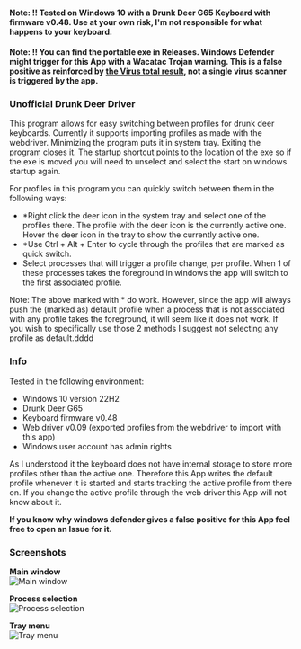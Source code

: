#### Note: !! Tested on Windows 10 with a Drunk Deer G65 Keyboard with firmware v0.48. Use at your own risk, I'm not responsible for what happens to your keyboard.
#### Note: !! You can find the portable exe in Releases. Windows Defender might trigger for this App with a Wacatac Trojan warning. This is a false positive as reinforced by [the Virus total result](https://www.virustotal.com/gui/file/f8b5f5262351e7760a244d64f4bb181f05e62a9f06a921b7a1a9c2d7c945fd79), not a single virus scanner is triggered by the app.
### Unofficial Drunk Deer Driver
This program allows for easy switching between profiles for drunk deer keyboards. Currently it supports importing profiles as made with the webdriver.
Minimizing the program puts it in system tray. Exiting the program closes it. The startup shortcut points to the location of the exe so if the exe is moved you will need to unselect and select the start on windows startup again.

For profiles in this program you can quickly switch between them in the following ways:
- *Right click the deer icon in the system tray and select one of the profiles there. The profile with the deer icon is the currently active one. Hover the deer icon in the tray to show the currently active one.
- *Use Ctrl + Alt + Enter to cycle through the profiles that are marked as quick switch.
- Select processes that will trigger a profile change, per profile. When 1 of these processes takes the foreground in windows the app will switch to the first associated profile.

Note: The above marked with * do work.
However, since the app will always push the (marked as) default profile when a process that is not associated with any profile takes the foreground, it will seem like it does not work.
If you wish to specifically use those 2 methods I suggest not selecting any profile as default.dddd

### Info
Tested in the following environment:
- Windows 10 version 22H2
- Drunk Deer G65
- Keyboard firmware v0.48
- Web driver v0.09 (exported profiles from the webdriver to import with this app)
- Windows user account has admin rights

As I understood it the keyboard does not have internal storage to store more profiles other than the active one.
Therefore this App writes the default profile whenever it is started and starts tracking the active profile from there on.
If you change the active profile through the web driver this App will not know about it.

**If you know why windows defender gives a false positive for this App feel free to open an Issue for it.**

### Screenshots
**Main window**\
![Main window](https://i.imgur.com/cFSQTs8.png)

**Process selection**\
![Process selection](https://i.imgur.com/8Rbb4gX.png)

**Tray menu**\
![Tray menu](https://i.imgur.com/oyuNZyR.png)